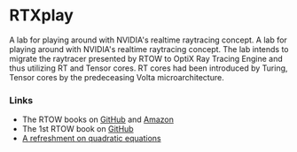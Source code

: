 # RTXplay
A lab for playing around with NVIDIA's realtime raytracing concept. A lab for playing around with NVIDIA's realtime raytracing concept. The lab intends to migrate the raytracer presented by RTOW to OptiX Ray Tracing Engine and thus utilizing RT and Tensor cores. RT cores had been introduced by Turing, Tensor cores by the predeceasing Volta microarchitecture.

### Links
- The RTOW books on [GitHub](https://github.com/RayTracing/raytracing.github.io) and [Amazon](https://www.amazon.de/gp/product/B0785N5QTC/ref=series_rw_dp_sw)
- The 1st RTOW book on [GitHub](https://raytracing.github.io/books/RayTracingInOneWeekend.html)
- [A refreshment on quadratic equations](http://viclw17.github.io/2018/07/16/raytracing-ray-sphere-intersection/)
